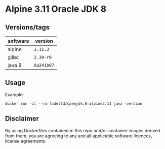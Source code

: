 # Alpine 3.11 Oracle JDK 8

## Versions/tags

| software     | version      |
|--------------|--------------|
| alpine       | `3.11.3`     |
| glibc        | `2.30-r0`    |
| java 8       | `8u241b07`   |

## Usage

Example:

    docker run -it --rm fadeltd/openjdk:8-alpine3.11 java -version

## Disclaimer

By using Dockerfiles contained in this repo and/or container images derived from them, you are agreeing to any and all applicable software licences, license agreements

